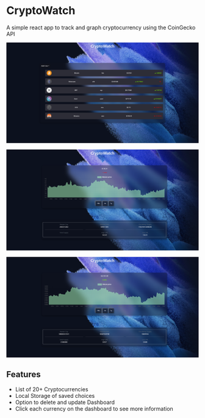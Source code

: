 # CryptoWatch
A simple react app to track and graph cryptocurrency using the CoinGecko API

![](./assets/cryptowatch.png)


![](./assets/cryptowatch2.png)


![](./assets/cryptowatch3.png)

## Features

- List of 20+ Cryptocurrencies
- Local Storage of saved choices
- Option to delete and update Dashboard
- Click each currency on the dashboard to see more information
